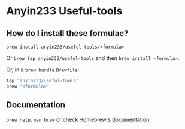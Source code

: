 # Anyin233 Useful-tools

## How do I install these formulae?

`brew install anyin233/useful-tools/<formula>`

Or `brew tap anyin233/useful-tools` and then `brew install <formula>`.

Or, in a `brew bundle` `Brewfile`:

```ruby
tap "anyin233/useful-tools"
brew "<formula>"
```

## Documentation

`brew help`, `man brew` or check [Homebrew's documentation](https://docs.brew.sh).
